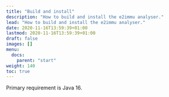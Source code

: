 ```yaml
---
title: "Build and install"
description: "How to build and install the e2immu analyser."
lead: "How to build and install the e2immu analyser."
date: 2020-11-16T13:59:39+01:00
lastmod: 2020-11-16T13:59:39+01:00
draft: false
images: []
menu:
  docs:
    parent: "start"
weight: 140
toc: true
---
```


Primary requirement is Java 16.
